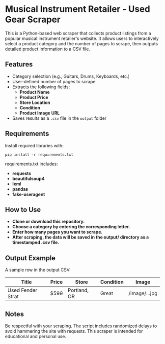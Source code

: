 # Musical Instrument Retailer - Used Gear Scraper

This is a Python-based web scraper that collects product listings from a popular musical instrument retailer's website. It allows users to interactively select a product category and the number of pages to scrape, then outputs detailed product information to a CSV file.

## Features

- Category selection (e.g., Guitars, Drums, Keyboards, etc.)
- User-defined number of pages to scrape
- Extracts the following fields:
  - **Product Name**
  - **Product Price**
  - **Store Location**
  - **Condition**
  - **Product Image URL**
- Saves results as a `.csv` file in the `output` folder

## Requirements

Install required libraries with:

```
pip install -r requirements.txt
```

requirements.txt includes:
  - **requests**
  - **beautifulsoup4**
  - **lxml**
  - **pandas**
  - **fake-useragent**

## How to Use

  - **Clone or download this repository.**
  - **Choose a category by entering the corresponding letter.**
  - **Enter how many pages you want to scrape.**
  - **After scraping, the data will be saved in the output/ directory as a timestamped .csv file.**

## Output Example
A sample row in the output CSV:


|       Title       |       Price       |       Store       |     Condition     |              Image             |
|-------------------|-------------------|-------------------|-------------------|--------------------------------|
| Used Fender Strat	|       $599	      |    Portland, OR   |	      Great       |          /image/...jpg         |


## Notes
Be respectful with your scraping. The script includes randomized delays to avoid hammering the site with requests.
This scraper is intended for educational and personal use.